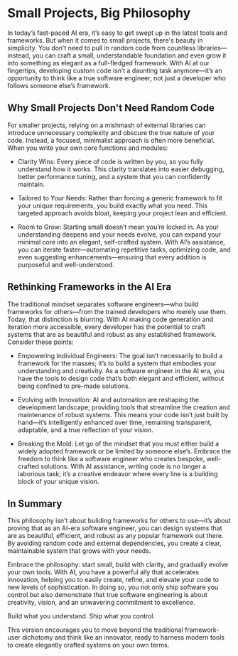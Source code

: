 # Small Projects, Big Philosophy

In today’s fast-paced AI era, it’s easy to get swept up in the latest tools and frameworks. But when it comes to small projects, there's beauty in simplicity. You don’t need to pull in random code from countless libraries—instead, you can craft a small, understandable foundation and even grow it into something as elegant as a full-fledged framework. With AI at our fingertips, developing custom code isn’t a daunting task anymore—it’s an opportunity to think like a true software engineer, not just a developer who follows someone else’s framework.

## Why Small Projects Don't Need Random Code

For smaller projects, relying on a mishmash of external libraries can introduce unnecessary complexity and obscure the true nature of your code. Instead, a focused, minimalist approach is often more beneficial. When you write your own core functions and modules:

- Clarity Wins: Every piece of code is written by you, so you fully understand how it works. This clarity translates into easier debugging, better performance tuning, and a system that you can confidently maintain.


- Tailored to Your Needs: Rather than forcing a generic framework to fit your unique requirements, you build exactly what you need. This targeted approach avoids bloat, keeping your project lean and efficient.


- Room to Grow: Starting small doesn’t mean you’re locked in. As your understanding deepens and your needs evolve, you can expand your minimal core into an elegant, self-crafted system. With AI’s assistance, you can iterate faster—automating repetitive tasks, optimizing code, and even suggesting enhancements—ensuring that every addition is purposeful and well-understood.



## Rethinking Frameworks in the AI Era

The traditional mindset separates software engineers—who build frameworks for others—from the trained developers who merely use them. Today, that distinction is blurring. With AI making code generation and iteration more accessible, every developer has the potential to craft systems that are as beautiful and robust as any established framework. Consider these points:

- Empowering Individual Engineers: The goal isn’t necessarily to build a framework for the masses; it’s to build a system that embodies your understanding and creativity. As a software engineer in the AI era, you have the tools to design code that’s both elegant and efficient, without being confined to pre-made solutions.


- Evolving with Innovation: AI and automation are reshaping the development landscape, providing tools that streamline the creation and maintenance of robust systems. This means your code isn’t just built by hand—it’s intelligently enhanced over time, remaining transparent, adaptable, and a true reflection of your vision.


- Breaking the Mold: Let go of the mindset that you must either build a widely adopted framework or be limited by someone else’s. Embrace the freedom to think like a software engineer who creates bespoke, well-crafted solutions. With AI assistance, writing code is no longer a laborious task; it’s a creative endeavor where every line is a building block of your unique vision.



## In Summary

This philosophy isn’t about building frameworks for others to use—it’s about proving that as an AI-era software engineer, you can design systems that are as beautiful, efficient, and robust as any popular framework out there. By avoiding random code and external dependencies, you create a clear, maintainable system that grows with your needs.

Embrace the philosophy: start small, build with clarity, and gradually evolve your own tools. With AI, you have a powerful ally that accelerates innovation, helping you to easily create, refine, and elevate your code to new levels of sophistication. In doing so, you not only ship software you control but also demonstrate that true software engineering is about creativity, vision, and an unwavering commitment to excellence.

Build what you understand. Ship what you control.

This version encourages you to move beyond the traditional framework-user dichotomy and think like an innovator, ready to harness modern tools to create elegantly crafted systems on your own terms.

